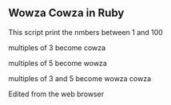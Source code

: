 ## Wowza Cowza in Ruby

This script print the nmbers between 1 and 100

multiples of 3 become cowza

multiples of 5 become wowza

multiples of 3 and 5 become wowza cowza

Edited from the web browser
